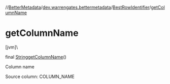 //[BetterMetadata](../../../index.md)/[dev.warrengates.bettermetadata](../index.md)/[BestRowIdentifier](index.md)/[getColumnName](get-column-name.md)

# getColumnName

[jvm]\

final [String](https://docs.oracle.com/javase/8/docs/api/java/lang/String.html)[getColumnName](get-column-name.md)()

Column name

Source column: COLUMN_NAME
